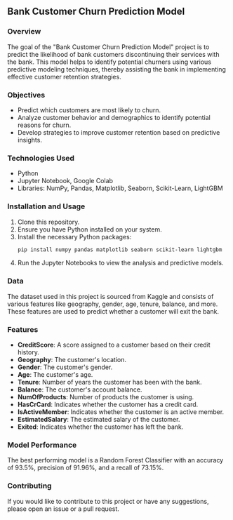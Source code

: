 ## Bank Customer Churn Prediction Model

### Overview
The goal of the "Bank Customer Churn Prediction Model" project is to predict the likelihood of bank customers discontinuing their services with the bank. This model helps to identify potential churners using various predictive modeling techniques, thereby assisting the bank in implementing effective customer retention strategies.

### Objectives
- Predict which customers are most likely to churn.
- Analyze customer behavior and demographics to identify potential reasons for churn.
- Develop strategies to improve customer retention based on predictive insights.

### Technologies Used
- Python
- Jupyter Notebook, Google Colab
- Libraries: NumPy, Pandas, Matplotlib, Seaborn, Scikit-Learn, LightGBM

### Installation and Usage
1. Clone this repository.
2. Ensure you have Python installed on your system.
3. Install the necessary Python packages:
   ```bash
   pip install numpy pandas matplotlib seaborn scikit-learn lightgbm
   ```
4. Run the Jupyter Notebooks to view the analysis and predictive models.

### Data
The dataset used in this project is sourced from Kaggle and consists of various features like geography, gender, age, tenure, balance, and more. These features are used to predict whether a customer will exit the bank.

### Features
- **CreditScore**: A score assigned to a customer based on their credit history.
- **Geography**: The customer's location.
- **Gender**: The customer's gender.
- **Age**: The customer's age.
- **Tenure**: Number of years the customer has been with the bank.
- **Balance**: The customer's account balance.
- **NumOfProducts**: Number of products the customer is using.
- **HasCrCard**: Indicates whether the customer has a credit card.
- **IsActiveMember**: Indicates whether the customer is an active member.
- **EstimatedSalary**: The estimated salary of the customer.
- **Exited**: Indicates whether the customer has left the bank.

### Model Performance
The best performing model is a Random Forest Classifier with an accuracy of 93.5%, precision of 91.96%, and a recall of 73.15%.

### Contributing
If you would like to contribute to this project or have any suggestions, please open an issue or a pull request.
